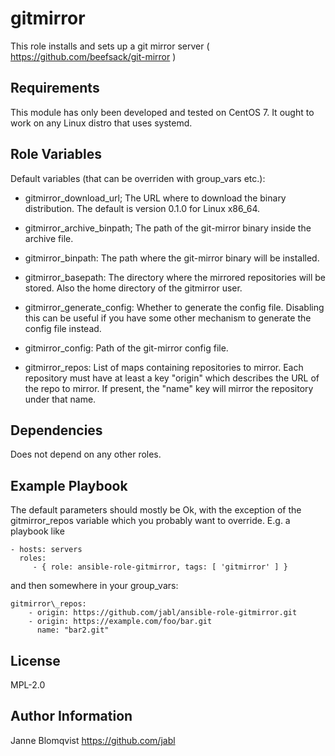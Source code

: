 gitmirror
=========

This role installs and sets up a git mirror server (
https://github.com/beefsack/git-mirror )

Requirements
------------

This module has only been developed and tested on CentOS 7. It ought
to work on any Linux distro that uses systemd.

Role Variables
--------------

Default variables (that can be overriden with group\_vars etc.):

- gitmirror\_download\_url; The URL where to download the binary
  distribution. The default is version 0.1.0 for Linux x86\_64.  

- gitmirror\_archive\_binpath; The path of the git-mirror binary inside
  the archive file.

- gitmirror\_binpath: The path where the git-mirror binary will be
  installed.

- gitmirror\_basepath: The directory where the mirrored repositories
  will be stored. Also the home directory of the gitmirror user.

- gitmirror\_generate\_config: Whether to generate the config
  file. Disabling this can be useful if you have some other mechanism
  to generate the config file instead.

- gitmirror\_config: Path of the git-mirror config file.

- gitmirror\_repos: List of maps containing repositories to
  mirror. Each repository must have at least a key "origin" which
  describes the URL of the repo to mirror. If present, the "name" key
  will mirror the repository under that name.


Dependencies
------------

Does not depend on any other roles.

Example Playbook
----------------

The default parameters should mostly be Ok, with the exception of the
gitmirror\_repos variable which you probably want to override. E.g. a
playbook like

    - hosts: servers
      roles:
         - { role: ansible-role-gitmirror, tags: [ 'gitmirror' ] }

and then somewhere in your group\_vars:

    gitmirror\_repos:
        - origin: https://github.com/jabl/ansible-role-gitmirror.git
        - origin: https://example.com/foo/bar.git
          name: "bar2.git"

License
-------

MPL-2.0

Author Information
------------------

Janne Blomqvist  https://github.com/jabl
